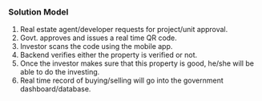 ### Solution Model
1. Real estate agent/developer requests for project/unit approval.
2. Govt. approves and issues a real time QR code.
3. Investor scans the code using the mobile app.
4. Backend verifies either the property is verified or not.
5. Once the investor makes sure that this property is good, he/she will be able to do the investing.
6. Real time record of buying/selling will go into the government dashboard/database.

